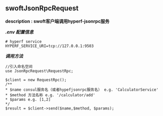 ## swoftJsonRpcRequest

**description : swoft客户端调用hyperf-jsonrpc服务**



***.env 配置信息***

```
# hyperf service
HYPERF_SERVICE_URI=tcp://127.0.0.1:9503
```



***调用方法***

```
//引入命名空间
use JsonRpcRequest\RequestRpc;
```

```
$client = new RequestRpc();
/**
* $name consul服务名（或者hypefjsonrpc服务名） e.g. 'CalculatorService'
* $method 方法名称 e.g. '/calculator/add'
* $params e.g. [1,2]
*/
$result = $client->send($name,$method, $params);
```



